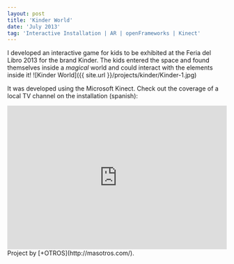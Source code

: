 ```yaml
---
layout: post
title: 'Kinder World'
date: 'July 2013'
tag: 'Interactive Installation | AR | openFrameworks | Kinect'
---
```

I developed an interactive game for kids to be exhibited at the Feria del Libro 2013 for the brand Kinder. The kids entered the space and found themselves inside a *magical* world and could interact with the elements inside it!
![Kinder World]({{ site.url }}/projects/kinder/Kinder-1.jpg)

It was developed using the Microsoft Kinect. Check out the coverage of a local TV channel on the installation (spanish):
<iframe width="100%" height="330" src="https://www.youtube.com/embed/IsPpJ94OduE?start=74&end=90" frameborder="0" allowfullscreen></iframe>
Project by [+OTROS](http://masotros.com/).
